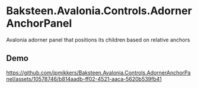 # Baksteen.Avalonia.Controls.AdornerAnchorPanel
Avalonia adorner panel that positions its children based on relative anchors

## Demo

https://github.com/jpmikkers/Baksteen.Avalonia.Controls.AdornerAnchorPanel/assets/10578746/b814aadb-ff02-4521-aaca-5620b539fb41

